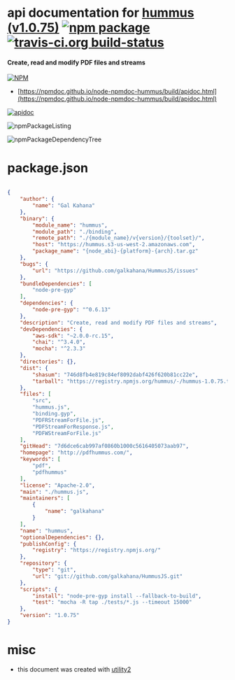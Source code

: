 # api documentation for  [hummus (v1.0.75)](http://pdfhummus.com/)  [![npm package](https://img.shields.io/npm/v/npmdoc-hummus.svg?style=flat-square)](https://www.npmjs.org/package/npmdoc-hummus) [![travis-ci.org build-status](https://api.travis-ci.org/npmdoc/node-npmdoc-hummus.svg)](https://travis-ci.org/npmdoc/node-npmdoc-hummus)
#### Create, read and modify PDF files and streams

[![NPM](https://nodei.co/npm/hummus.png?downloads=true&downloadRank=true&stars=true)](https://www.npmjs.com/package/hummus)

- [https://npmdoc.github.io/node-npmdoc-hummus/build/apidoc.html](https://npmdoc.github.io/node-npmdoc-hummus/build/apidoc.html)

[![apidoc](https://npmdoc.github.io/node-npmdoc-hummus/build/screenCapture.buildCi.browser.%252Ftmp%252Fbuild%252Fapidoc.html.png)](https://npmdoc.github.io/node-npmdoc-hummus/build/apidoc.html)

![npmPackageListing](https://npmdoc.github.io/node-npmdoc-hummus/build/screenCapture.npmPackageListing.svg)

![npmPackageDependencyTree](https://npmdoc.github.io/node-npmdoc-hummus/build/screenCapture.npmPackageDependencyTree.svg)



# package.json

```json

{
    "author": {
        "name": "Gal Kahana"
    },
    "binary": {
        "module_name": "hummus",
        "module_path": "./binding",
        "remote_path": "./{module_name}/v{version}/{toolset}/",
        "host": "https://hummus.s3-us-west-2.amazonaws.com",
        "package_name": "{node_abi}-{platform}-{arch}.tar.gz"
    },
    "bugs": {
        "url": "https://github.com/galkahana/HummusJS/issues"
    },
    "bundleDependencies": [
        "node-pre-gyp"
    ],
    "dependencies": {
        "node-pre-gyp": "^0.6.13"
    },
    "description": "Create, read and modify PDF files and streams",
    "devDependencies": {
        "aws-sdk": "~2.0.0-rc.15",
        "chai": "^3.4.0",
        "mocha": "^2.3.3"
    },
    "directories": {},
    "dist": {
        "shasum": "746d8fb4e819c84ef8092dabf426f620b81cc22e",
        "tarball": "https://registry.npmjs.org/hummus/-/hummus-1.0.75.tgz"
    },
    "files": [
        "src",
        "hummus.js",
        "binding.gyp",
        "PDFRStreamForFile.js",
        "PDFStreamForResponse.js",
        "PDFWStreamForFile.js"
    ],
    "gitHead": "7d6dce6cab997af0860b1000c5616405073aab97",
    "homepage": "http://pdfhummus.com/",
    "keywords": [
        "pdf",
        "pdfhummus"
    ],
    "license": "Apache-2.0",
    "main": "./hummus.js",
    "maintainers": [
        {
            "name": "galkahana"
        }
    ],
    "name": "hummus",
    "optionalDependencies": {},
    "publishConfig": {
        "registry": "https://registry.npmjs.org/"
    },
    "repository": {
        "type": "git",
        "url": "git://github.com/galkahana/HummusJS.git"
    },
    "scripts": {
        "install": "node-pre-gyp install --fallback-to-build",
        "test": "mocha -R tap ./tests/*.js --timeout 15000"
    },
    "version": "1.0.75"
}
```



# misc
- this document was created with [utility2](https://github.com/kaizhu256/node-utility2)

